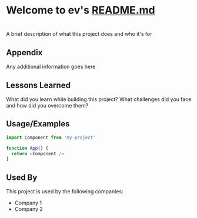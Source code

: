 # Welcome to ev's [README.md](README.md)
# 

A brief description of what this project does and who it's for


## Appendix

Any additional information goes here


## Lessons Learned

What did you learn while building this project? What challenges did you face and how did you overcome them?


## Usage/Examples

```javascript
import Component from 'my-project'

function App() {
  return <Component />
}
```


## Used By

This project is used by the following companies:

- Company 1
- Company 2



